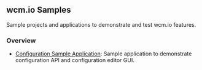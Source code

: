 ## wcm.io Samples

Sample projects and applications to demonstrate and test wcm.io features.


### Overview

* [Configuration Sample Application](config-sample-app/): Sample application to demonstrate configuration API and configuration editor GUI.
<!-- * [Handler Sample Application](handler-sample-app/): Sample application to demonstrate the usage of the wcm.io handler infrastructure and other wcm.io Features. -->
